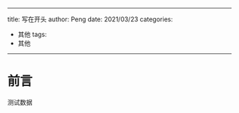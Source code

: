 <!--
 * @Descripttion: 
 * @version: 
 * @Author: 王鹏
 * @Date: 2021-03-23 17:37:15
 * @LastEditors: 王鹏
 * @LastEditTime: 2021-03-24 14:17:23
-->
---
title: 写在开头
author: Peng
date: 2021/03/23
categories:
- 其他
tags:
- 其他
---

# 前言
 测试数据


